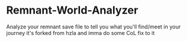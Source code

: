 # Remnant-World-Analyzer
Analyze your remnant save file to tell you what you'll find/meet in your journey
it's forked from hzla and imma do some CoL fix to it
